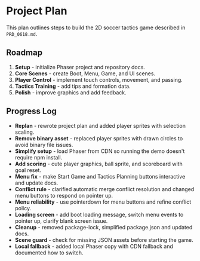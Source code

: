 # Project Plan

This plan outlines steps to build the 2D soccer tactics game described in `PRD_0618.md`.

## Roadmap
1. **Setup** - initialize Phaser project and repository docs.
2. **Core Scenes** - create Boot, Menu, Game, and UI scenes.
3. **Player Control** - implement touch controls, movement, and passing.
4. **Tactics Training** - add tips and formation data.
5. **Polish** - improve graphics and add feedback.

## Progress Log
- **Replan** - rewrote project plan and added player sprites with selection scaling.
- **Remove binary asset** - replaced player sprites with drawn circles to avoid binary file issues.
- **Simplify setup** - load Phaser from CDN so running the demo doesn't require npm install.
- **Add scoring** - cute player graphics, ball sprite, and scoreboard with goal reset.
- **Menu fix** - make Start Game and Tactics Planning buttons interactive and update docs.
- **Conflict rule** - clarified automatic merge conflict resolution and changed
  menu buttons to respond on pointer up.
- **Menu reliability** - use pointerdown for menu buttons and refine conflict policy.
- **Loading screen** - add boot loading message, switch menu events to pointer up, clarify blank screen issue.
- **Cleanup** - removed package-lock, simplified package.json and updated docs.
- **Scene guard** - check for missing JSON assets before starting the game.
- **Local fallback** - added local Phaser copy with CDN fallback and documented how to switch.


